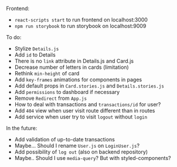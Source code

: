 Frontend:
- `react-scripts start` to run frontend on localhost:3000
- `npm run storybook` to run storybook on localhost:9009

To do:
- Stylize `Details.js`
- Add `id` to Details
- There is no `link` attribute in Details.js and Card.js
- Decrease number of letters in cards (limitation)
- Rethink `min-height` of card
- Add `key-frames` animations for components in pages
- Add default props in `Card.stories.js` and `Details.stories.js`
- Add `permissions` to dashboard if necessary
- Remove `Redirect` from `App.js`
- How to deal with transactions and `transactions/id` for user?
- Add `404` view when user visit route different than in routes
- Add service when user try to visit `logout` without `login`

In the future:
- Add validation of up-to-date transactions
- Maybe... Should I rename `User.js` on `LoginUser.js`?
- Add possibility of `log out` (also on backend repository)
- Maybe.. Should I use `media-query`? But with styled-components?

